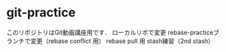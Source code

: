 # git-practice
このリポジトリはGit動画講座用です．
ローカルリポで変更
rebase-practiceブランチで変更（rebase conflict 用）
rebase pull 用
stash練習（2nd stash）
